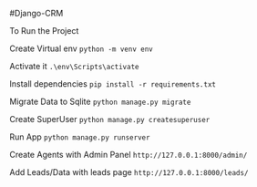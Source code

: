 #Django-CRM

To Run the Project

Create Virtual env
`python -m venv env`

Activate it
`.\env\Scripts\activate`

Install dependencies
`pip install -r requirements.txt`

Migrate Data to Sqlite
`python manage.py migrate`

Create SuperUser
`python manage.py createsuperuser`

Run App
`python manage.py runserver`

Create Agents with Admin Panel
`http://127.0.0.1:8000/admin/`

Add Leads/Data with leads page
`http://127.0.0.1:8000/leads/`
